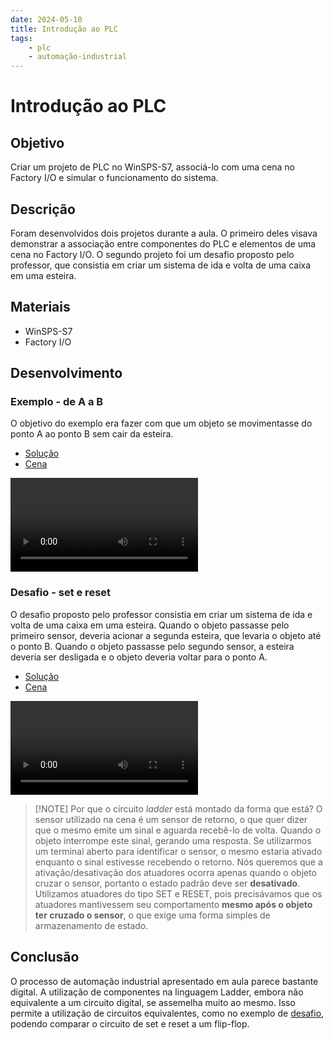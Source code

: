 ```yaml
---
date: 2024-05-10
title: Introdução ao PLC
tags: 
    - plc
    - automação-industrial
---
```

# Introdução ao PLC

## Objetivo

Criar um projeto de PLC no WinSPS-S7, associá-lo com uma cena no Factory I/O e simular o funcionamento do sistema.

## Descrição

Foram desenvolvidos dois projetos durante a aula. O primeiro deles visava demonstrar a associação entre componentes do PLC e elementos de uma cena no Factory I/O. O segundo projeto foi um desafio proposto pelo professor, que consistia em criar um sistema de ida e volta de uma caixa em uma esteira.

## Materiais

- WinSPS-S7
- Factory I/O

## Desenvolvimento

### Exemplo - de A a B

O objetivo do exemplo era fazer com que um objeto se movimentasse do ponto A ao ponto B sem cair da esteira.

- [Solução](../../solutions/FromA_ToB/FromA_ToB.WS7)
- [Cena](../../scenes/FromA_ToB.factoryio)

<video controls src="./videos/Factory IO 2024-05-14 21-41-46.mp4" title="From A to B"></video>

### Desafio - set e reset

O desafio proposto pelo professor consistia em criar um sistema de ida e volta de uma caixa em uma esteira. Quando o objeto passasse pelo primeiro sensor, deveria acionar a segunda esteira, que levaria o objeto até o ponto B. Quando o objeto passasse pelo segundo sensor, a esteira deveria ser desligada e o objeto deveria voltar para o ponto A.

- [Solução](../../solutions/Set_Reset/)
- [Cena](../../scenes/Set_Reset.factoryio)

<video controls src="./videos/Factory IO 2024-05-14 21-58-00.mp4" title="Set e reset"></video>

> [!NOTE] Por que o circuito _ladder_ está montado da forma que está?
> O sensor utilizado na cena é um sensor de retorno, o que quer dizer que o mesmo emite um sinal e aguarda recebê-lo de volta. Quando o objeto interrompe este sinal, gerando uma resposta.
> Se utilizarmos um terminal aberto para identificar o sensor, o mesmo estaria ativado enquanto o sinal estivesse recebendo o retorno. Nós queremos que a ativação/desativação dos atuadores ocorra apenas quando o objeto cruzar o sensor, portanto o estado padrão deve ser **desativado**.
> Utilizamos atuadores do tipo SET e RESET, pois precisávamos que os atuadores mantivessem seu comportamento **mesmo após o objeto ter cruzado o sensor**, o que exige uma forma simples de armazenamento de estado.

## Conclusão

O processo de automação industrial apresentado em aula parece bastante digital. A utilização de componentes na linguagem Ladder, embora não equivalente a um circuito digital, se assemelha muito ao mesmo.
Isso permite a utilização de circuitos equivalentes, como no exemplo de [desafio](#desafio---set-e-reset), podendo comparar o circuito de set e reset a um flip-flop.